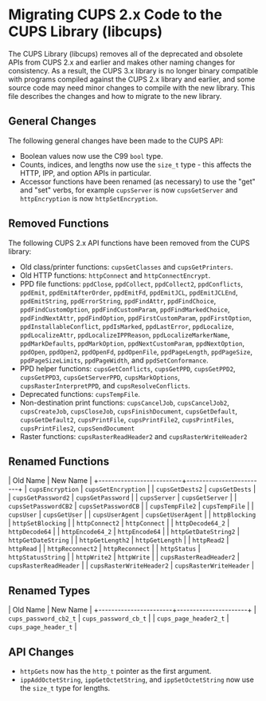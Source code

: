 Migrating CUPS 2.x Code to the CUPS Library (libcups)
=====================================================

The CUPS Library (libcups) removes all of the deprecated and obsolete APIs from
CUPS 2.x and earlier and makes other naming changes for consistency.  As a
result, the CUPS 3.x library is no longer binary compatible with programs
compiled against the CUPS 2.x library and earlier, and some source code may need
minor changes to compile with the new library.  This file describes the changes
and how to migrate to the new library.


General Changes
---------------

The following general changes have been made to the CUPS API:

- Boolean values now use the C99 `bool` type.
- Counts, indices, and lengths now use the `size_t` type - this affects the
  HTTP, IPP, and option APIs in particular.
- Accessor functions have been renamed (as necessary) to use the "get" and "set"
  verbs, for example `cupsServer` is now `cupsGetServer` and `httpEncryption` is
  now `httpSetEncryption`.


Removed Functions
-----------------

The following CUPS 2.x API functions have been removed from the CUPS library:

- Old class/printer functions: `cupsGetClasses` and `cupsGetPrinters`.
- Old HTTP functions: `httpConnect` and `httpConnectEncrypt`.
- PPD file functions: `ppdClose`, `ppdCollect`, `ppdCollect2`, `ppdConflicts`,
  `ppdEmit`, `ppdEmitAfterOrder`, `ppdEmitFd`, `ppdEmitJCL`, `ppdEmitJCLEnd`,
  `ppdEmitString`, `ppdErrorString`, `ppdFindAttr`, `ppdFindChoice`,
  `ppdFindCustomOption`, `ppdFindCustomParam`, `ppdFindMarkedChoice`,
  `ppdFindNextAttr`, `ppdFindOption`, `ppdFirstCustomParam`, `ppdFirstOption`,
  `ppdInstallableConflict`, `ppdIsMarked`, `ppdLastError`, `ppdLocalize`,
  `ppdLocalizeAttr`, `ppdLocalizeIPPReason`, `ppdLocalizeMarkerName`,
  `ppdMarkDefaults`, `ppdMarkOption`, `ppdNextCustomParam`, `ppdNextOption`,
  `ppdOpen`, `ppdOpen2`, `ppdOpenFd`, `ppdOpenFile`, `ppdPageLength`,
  `ppdPageSize`, `ppdPageSizeLimits`, `ppdPageWidth`, and `ppdSetConformance`.
- PPD helper functions: `cupsGetConflicts`, `cupsGetPPD`, `cupsGetPPD2`,
  `cupsGetPPD3`, `cupsGetServerPPD`, `cupsMarkOptions`,
  `cupsRasterInterpretPPD`, and `cupsResolveConflicts`.
- Deprecated functions: `cupsTempFile`.
- Non-destination print functions: `cupsCancelJob`, `cupsCancelJob2`,
  `cupsCreateJob`, `cupsCloseJob`, `cupsFinishDocument`, `cupsGetDefault`, `cupsGetDefault2`,
  `cupsPrintFile`, `cupsPrintFile2`, `cupsPrintFiles`, `cupsPrintFiles2`,
  `cupsSendDocument`
- Raster functions: `cupsRasterReadHeader2` and `cupsRasterWriteHeader2`


Renamed Functions
-----------------

| Old Name                 | New Name                |
+--------------------------+-------------------------+
| `cupsEncryption`         | `cupsGetEncryption`     |
| `cupsGetDests2`          | `cupsGetDests`          |
| `cupsGetPassword2`       | `cupsGetPassword`       |
| `cupsServer`             | `cupsGetServer`         |
| `cupsSetPasswordCB2`     | `cupsSetPasswordCB`     |
| `cupsTempFile2`          | `cupsTempFile`          |
| `cupsUser`               | `cupsGetUser`           |
| `cupsUserAgent`          | `cupsGetUserAgent`      |
| `httpBlocking`           | `httpSetBlocking`       |
| `httpConnect2`           | `httpConnect`           |
| `httpDecode64_2`         | `httpDecode64`          |
| `httpEncode64_2`         | `httpEncode64`          |
| `httpGetDateString2`     | `httpGetDateString`     |
| `httpGetLength2`         | `httpGetLength`         |
| `httpRead2`              | `httpRead`              |
| `httpReconnect2`         | `httpReconnect`         |
| `httpStatus`             | `httpStatusString`      |
| `httpWrite2`             | `httpWrite`             |
| `cupsRasterReadHeader2`  | `cupsRasterReadHeader`  |
| `cupsRasterWriteHeader2` | `cupsRasterWriteHeader` |


Renamed Types
-------------

| Old Name              | New Name             |
+-----------------------+----------------------+
| `cups_password_cb2_t` | `cups_password_cb_t` |
| `cups_page_header2_t` | `cups_page_header_t` |


API Changes
-----------

- `httpGets` now has the `http_t` pointer as the first argument.
- `ippAddOctetString`, `ippGetOctetString`, and `ippSetOctetString` now use the
  `size_t` type for lengths.

